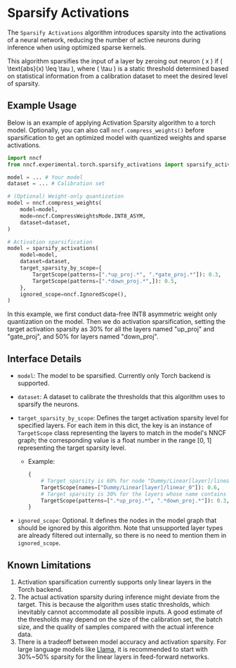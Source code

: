 # Sparsify Activations

The `Sparsify Activations` algorithm introduces sparsity into the activations of a neural network, reducing the number of active neurons during inference when using optimized sparse kernels.

This algorithm sparsifies the input of a layer by zeroing out neuron \( x \) if \( \text{abs}(x) \leq \tau \), where \( \tau \) is a static threshold determined based on statistical information from a calibration dataset to meet the desired level of sparsity.

## Example Usage

Below is an example of applying Activation Sparsity algorithm to a torch model. Optionally, you can also call `nncf.compress_weights()` before sparsification to get an optimized model with quantized weights and sparse activations.

```python
import nncf
from nncf.experimental.torch.sparsify_activations import sparsify_activations, TargetScope

model = ... # Your model
dataset = ... # Calibration set

# (Optional) Weight-only quantization
model = nncf.compress_weights(
    model=model,
    mode=nncf.CompressWeightsMode.INT8_ASYM,
    dataset=dataset,
)

# Activation sparsification
model = sparsify_activations(
    model=model,
    dataset=dataset,
    target_sparsity_by_scope={
        TargetScope(patterns=[".*up_proj.*", ".*gate_proj.*"]): 0.3,
        TargetScope(patterns=[".*down_proj.*",]): 0.5,
    },
    ignored_scope=nncf.IgnoredScope(),
)
```

In this example, we first conduct data-free INT8 asymmetric weight only quantization on the model. Then we do activation sparsification, setting the target activation sparsity as 30% for all the layers named "up_proj" and "gate_proj", and 50% for layers named "down_proj".

## Interface Details

- `model`: The model to be sparsified. Currently only Torch backend is supported.
- `dataset`: A dataset to calibrate the thresholds that this algorithm uses to sparsify the neurons.
- `target_sparsity_by_scope`: Defines the target activation sparsity level for specified layers. For each item in this dict, the key is an instance of `TargetScope` class representing the layers to match in the model's NNCF graph; the corresponding value is a float number in the range [0, 1] representing the target sparsity level.

  - Example:

    ```python
    {
        # Target sparsity is 60% for node "Dummy/Linear[layer]/linear_0" in the model graph
        TargetScope(names=["Dummy/Linear[layer]/linear_0"]): 0.6,
        # Target sparsity is 30% for the layers whose name contains "up_proj" or "down_proj".
        TargetScope(patterns=[".*up_proj.*", ".*down_proj.*"]): 0.3,
    }
    ```

- `ignored_scope`: Optional. It defines the nodes in the model graph that should be ignored by this algorithm. Note that unsupported layer types are already filtered out internally, so there is no need to mention them in `ignored_scope`.

## Known Limitations

1. Activation sparsification currently supports only linear layers in the Torch backend.
2. The actual activation sparsity during inference might deviate from the target. This is because the algorithm uses static thresholds, which inevitably cannot accommodate all possible inputs. A good estimate of the thresholds may depend on the size of the calibration set, the batch size, and the quality of samples compared with the actual inference data.
3. There is a tradeoff between model accuracy and activation sparsity. For large language models like [Llama](https://llama.meta.com), it is recommended to start with 30%~50% sparsity for the linear layers in feed-forward networks.
